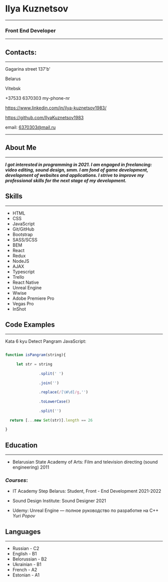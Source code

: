 # Ilya Kuznetsov

----------------
### Front End Developer
**************************************************************************************


## Contacts:


- - - - - - - - - - - - - - -      

Gagarina street 137'b'       

Belarus

Vitebsk     

+37533 6370303 my-phone-nr

https://www.linkedin.com/in/ilya-kuznetsov1983/

https://github.com/IlyaKuznetsov1983

email:  6370303@mail.ru

- - - - - - - - - - - - - - -     


## About Me
- - - - - - - - - - - - - - -     
***I got interested in programming in 2021. I am engaged in freelancing: video editing, sound design, smm. I am fond of game development, development of websites and applications. I strive to improve my professional skills for the next stage of my development.***

## Skills
- - - - - - - - - - - - - - -    

* HTML
* CSS 
* JavaScript 
* Git/GitHub
* Bootstrap
* SASS/SCSS
* BEM
* React 
* Redux
* NodeJS
* AJAX 
* Typescript
* Trello
* React Native
* Unreal Engine 
* Wwise
* Adobe Premiere Pro
* Vegas Pro
* InShot


## Code Examples
- - - - - - - - - - - - - - -     
Kata
6 kyu
Detect Pangram 
JavaScript: 
``` Javascript 

function isPangram(string){
  
     let str = string
     
               .split(' ')
     
               .join('')
     
               .replace(/[\W\d]/g,'')
     
               .toLowerCase()
     
               .split('')
     
  return [...new Set(str)].length == 26
  
}
```

## Education
- - - - - - - - - - - - - - -      
* Belarusian State Academy of Arts:
Film and television directing (sound engineering) 2011

### *Courses*: 

* IT Academy Step Belarus:
Student, Front - End Development 2021-2022 


* Sound Design Institute: 
Sound Designer 2021 

* Udemy: Unreal Engine — полное руководство по разработке на С++ _Yuri Popov_



## Languages
- - - - - - - - - - - - - - -     
* Russian - C2
* English - B1
* Belorussian - B2
* Ukrainian - B1
* French - A2
* Estonian - A1